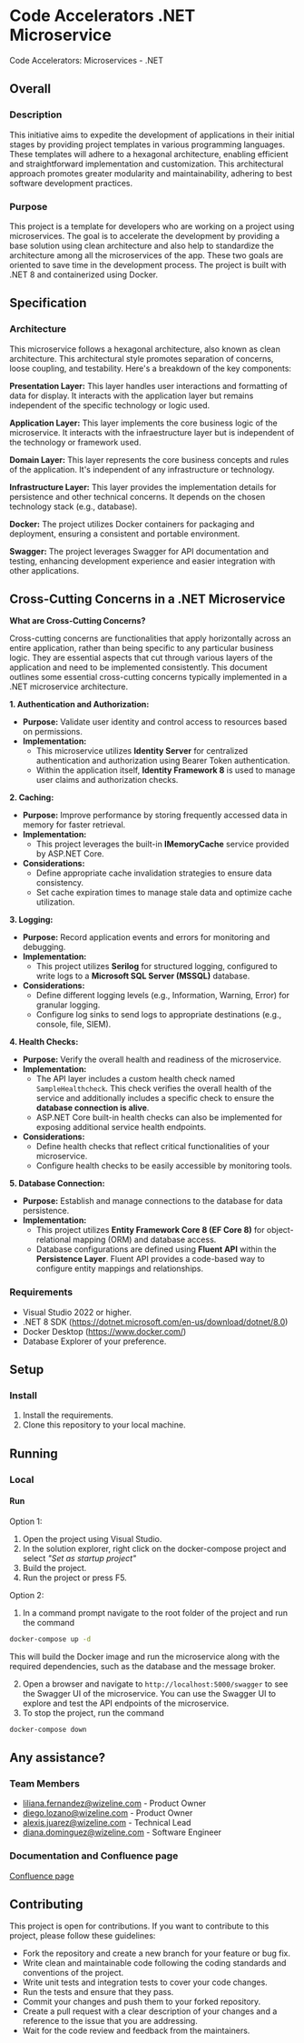 # Code Accelerators .NET Microservice

Code Accelerators: Microservices - .NET

## Overall

### Description

This initiative aims to expedite the development of applications in their initial stages by providing project templates in various programming languages. These templates will adhere to a hexagonal architecture, enabling efficient and straightforward implementation and customization. This architectural approach promotes greater modularity and maintainability, adhering to best software development practices.

### Purpose

This project is a template for developers who are working on a project using microservices. The goal is to accelerate the development by providing a base solution using clean architecture and also help to standardize the architecture among all the microservices of the app. These two goals are oriented to save time in the development process. The project is built with .NET 8 and containerized using Docker.

## Specification

### Architecture
This microservice follows a hexagonal architecture, also known as clean architecture. This architectural style promotes separation of concerns, loose coupling, and testability. Here's a breakdown of the key components:

**Presentation Layer:** This layer handles user interactions and formatting of data for display. It interacts with the application layer but remains independent of the specific technology or logic used.

**Application Layer:** This layer implements the core business logic of the microservice. It interacts with the infraestructure layer but is independent of the technology or framework used.

**Domain Layer:** This layer represents the core business concepts and rules of the application. It's independent of any infrastructure or technology.

**Infrastructure Layer:** This layer provides the implementation details for persistence and other technical concerns. It depends on the chosen technology stack (e.g., database).

**Docker:** The project utilizes Docker containers for packaging and deployment, ensuring a consistent and portable environment.

**Swagger:** The project leverages Swagger for API documentation and testing, enhancing development experience and easier integration with other applications.

## Cross-Cutting Concerns in a .NET Microservice

**What are Cross-Cutting Concerns?**

Cross-cutting concerns are functionalities that apply horizontally across an entire application, rather than being specific to any particular business logic. They are essential aspects that cut through various layers of the application and need to be implemented consistently. This document outlines some essential cross-cutting concerns typically implemented in a .NET microservice architecture.

**1. Authentication and Authorization:**

* **Purpose:** Validate user identity and control access to resources based on permissions.
* **Implementation:**
    * This microservice utilizes **Identity Server** for centralized authentication and authorization using Bearer Token authentication.
    * Within the application itself, **Identity Framework 8** is used to manage user claims and authorization checks.

**2. Caching:**

* **Purpose:** Improve performance by storing frequently accessed data in memory for faster retrieval.
* **Implementation:**
    * This project leverages the built-in **IMemoryCache** service provided by ASP.NET Core.
* **Considerations:**
    * Define appropriate cache invalidation strategies to ensure data consistency.
    * Set cache expiration times to manage stale data and optimize cache utilization.

**3. Logging:**

* **Purpose:** Record application events and errors for monitoring and debugging.
* **Implementation:**
    * This project utilizes **Serilog** for structured logging, configured to write logs to a **Microsoft SQL Server (MSSQL)** database.
* **Considerations:**
    * Define different logging levels (e.g., Information, Warning, Error) for granular logging.
    * Configure log sinks to send logs to appropriate destinations (e.g., console, file, SIEM).

**4. Health Checks:**

* **Purpose:** Verify the overall health and readiness of the microservice.
* **Implementation:**
    * The API layer includes a custom health check named `SampleHealthcheck`. This check verifies the overall health of the service and additionally includes a specific check to ensure the **database connection is alive**.
    * ASP.NET Core built-in health checks can also be implemented for exposing additional service health endpoints.
* **Considerations:**
    * Define health checks that reflect critical functionalities of your microservice.
    * Configure health checks to be easily accessible by monitoring tools.

**5. Database Connection:**

* **Purpose:** Establish and manage connections to the database for data persistence.
* **Implementation:**
    * This project utilizes **Entity Framework Core 8 (EF Core 8)** for object-relational mapping (ORM) and database access. 
    * Database configurations are defined using **Fluent API** within the **Persistence Layer**. Fluent API provides a code-based way to configure entity mappings and relationships.


### Requirements

- Visual Studio 2022 or higher.
- .NET 8 SDK (https://dotnet.microsoft.com/en-us/download/dotnet/8.0)
- Docker Desktop (https://www.docker.com/)
- Database Explorer of your preference.

## Setup

### Install
1. Install the requirements.
2. Clone this repository to your local machine.

## Running

### Local

#### Run

Option 1:
1. Open the project using Visual Studio.
2. In the solution explorer,  right click on the docker-compose project and select *"Set as startup project"*
3. Build the project.
4. Run the project or press F5.


Option 2: 
1. In a command prompt navigate to the root folder of the project and run the command 
```zsh
docker-compose up -d
```
This will build the Docker image and run the microservice along with the required dependencies, such as the database and the message broker.

2. Open a browser and navigate to `http://localhost:5000/swagger` to see the Swagger UI of the microservice. You can use the Swagger UI to explore and test the API endpoints of the microservice.
3. To stop the project, run the command 
```zsh
docker-compose down
```

## Any assistance?

### Team Members

- <liliana.fernandez@wizeline.com> - Product Owner
- <diego.lozano@wizeline.com> - Product Owner
- <alexis.juarez@wizeline.com> - Technical Lead
- <diana.dominguez@wizeline.com> - Software Engineer

### Documentation and Confluence page

[Confluence page](https://wizeline.atlassian.net/wiki/spaces/wiki/pages/3894771727/Microservices)

## Contributing

This project is open for contributions. If you want to contribute to this project, please follow these guidelines:

- Fork the repository and create a new branch for your feature or bug fix.
- Write clean and maintainable code following the coding standards and conventions of the project.
- Write unit tests and integration tests to cover your code changes.
- Run the tests and ensure that they pass.
- Commit your changes and push them to your forked repository.
- Create a pull request with a clear description of your changes and a reference to the issue that you are addressing.
- Wait for the code review and feedback from the maintainers.
